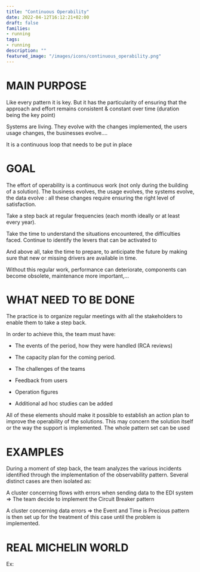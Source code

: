 ```yaml
---
title: "Continuous Operability"
date: 2022-04-12T16:12:21+02:00
draft: false
families:
- running
tags:
- running
description: ""
featured_image: "/images/icons/continuous_operability.png"
---
```



# MAIN PURPOSE

Like every pattern it is key. But it has the particularity of ensuring that the approach and effort remains consistent & constant over time (duration being the key point)

Systems are living. They evolve with the changes implemented, the users usage changes, the businesses evolve....

It is a continuous loop that needs to be put in place



# GOAL

The effort of operability is a continuous work (not only during the building of a solution). The business evolves, the usage evolves, the systems evolve, the data evolve : all these changes require ensuring the right level of satisfaction.

Take a step back at regular frequencies (each month ideally or at least every year).

Take the time to understand the situations encountered, the difficulties faced. Continue to identify the levers that can be activated to

And above all, take the time to prepare, to anticipate the future by making sure that new or missing drivers are available in time.



Without this regular work, performance can deteriorate, components can become obsolete, maintenance more important,...



# WHAT NEED TO BE DONE

The practice is to organize regular meetings with all the stakeholders to enable them to take a step back.

In order to achieve this, the team must have:

* The events of the period, how they were handled (RCA reviews)

* The capacity plan for the coming period.

* The challenges of the teams

* Feedback from users

* Operation figures

* Additional ad hoc studies can be added



All of these elements should make it possible to establish an action plan to improve the operability of the solutions. This may concern the solution itself or the way the support is implemented. The whole pattern set can be used


# EXAMPLES

During a moment of step back, the team analyzes the various incidents identified through the implementation of the observability pattern. Several distinct cases are then isolated as:



A cluster concerning flows with errors when sending data to the EDI system => The team decide to implement the Circuit Breaker pattern



A cluster concerning data errors => the Event and Time is Precious pattern is then set up for the treatment of this case until the problem is implemented.


# REAL MICHELIN WORLD

Ex:  
